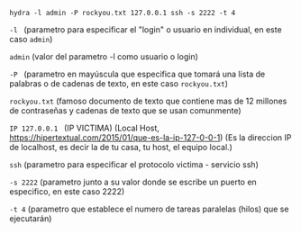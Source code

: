 ```
hydra -l admin -P rockyou.txt 127.0.0.1 ssh -s 2222 -t 4
```
```-l ```
(parametro para especificar el "login" o usuario en individual, en este caso `admin`)

```admin``` 
(valor del parametro -l como usuario o login)

```-P ```
(parametro en mayúscula que especifica que tomará una lista de palabras o de cadenas de texto, en este caso `rockyou.txt`)

```rockyou.txt``` 
(famoso documento de texto que contiene mas de 12 millones de contraseñas y cadenas de texto que se usan comunmente)

```IP 127.0.0.1 ```
(IP VICTIMA)
(Local Host, https://hipertextual.com/2015/01/que-es-la-ip-127-0-0-1)
(Es la direccion IP de localhost, es decir la de tu casa, tu host, el equipo local.)

```ssh```
(parametro para especificar el protocolo victima - servicio ssh)

```-s 2222```
(parametro junto a su valor donde se escribe un puerto en especifico, en este caso 2222)

```-t 4```
(parametro que establece el numero de tareas paralelas (hilos) que se ejecutarán)

